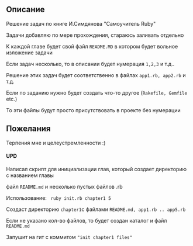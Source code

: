 ## Описание

Решение задач по книге И.Симдянова "Самоучитель Ruby"

Задачи добавляю по мере прохождения, стараюсь заливать отдельно

К каждой главе будет свой файл ```README.MD``` в котором будет вольное изложение задачи

Если задач несколько, то в описании будет нумерация ```1,2,3``` и т.д..

Решение этих задач будет соответственно в файлах ```app1.rb, app2.rb``` и т.д.

Если по заданию нужно будет создать что-то другое (```Rakefile, Gemfile``` etc.)

То эти файлы будут просто присутствовать в проекте без нумерации

## Пожелания

Терпения мне и целеустремленности :)

#### UPD

 Написал скрипт для инициализации глав, который создает директорию с названием главы

 файл ```README.md``` и несколько пустых файлов  .rb

 Использование: ``` ruby init.rb chapter1 5```

 Создаст директорию ```chapter1```с файлами ```README.md, app1.rb .. app5.rb```

 Если не указано кол-во файлов, то будет создан каталог и файл ```README.md```

 Запушит на гит с коммитом ```"init chapter1 files"```
